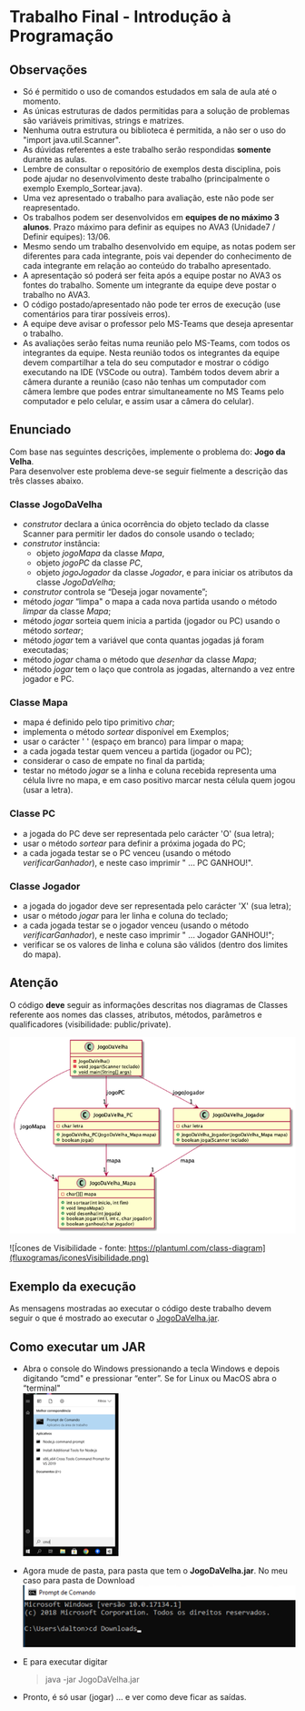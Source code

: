# Trabalho Final - Introdução à Programação

## Observações

- Só é permitido o uso de comandos estudados em sala de aula até o momento.
- As únicas estruturas de dados permitidas para a solução de problemas são variáveis primitivas, strings e matrizes.
- Nenhuma outra estrutura ou biblioteca é permitida, a não ser o uso do "import java.util.Scanner".
- As dúvidas referentes a este trabalho serão respondidas **somente** durante as aulas.
- Lembre de consultar o repositório de exemplos desta disciplina, pois pode ajudar no desenvolvimento deste trabalho (principalmente o exemplo Exemplo_Sortear.java).
- Uma vez apresentado o trabalho para avaliação, este não pode ser reapresentado.
- Os trabalhos podem ser desenvolvidos em **equipes de no máximo 3 alunos**. Prazo máximo para definir as equipes no AVA3 (Unidade7 / Definir equipes): 13/06.
- Mesmo sendo um trabalho desenvolvido em equipe, as notas podem ser diferentes para cada integrante, pois vai depender do conhecimento de cada integrante em relação ao conteúdo do trabalho apresentado.
- A apresentação só poderá ser feita após a equipe postar no AVA3 os fontes do trabalho. Somente um integrante da equipe deve postar o trabalho no AVA3.
- O código postado/apresentado não pode ter erros de execução (use comentários para tirar possíveis erros).
- A equipe deve avisar o professor pelo MS-Teams que deseja apresentar o trabalho.
- As avaliações serão feitas numa reunião pelo MS-Teams, com todos os integrantes da equipe. Nesta reunião todos os integrantes da equipe devem compartilhar a tela do seu computador e mostrar o código executando na IDE (VSCode ou outra). Também todos devem abrir a câmera durante a reunião (caso não tenhas um computador com câmera lembre que podes entrar simultaneamente no MS Teams pelo computador e pelo celular, e assim usar a câmera do celular).

## Enunciado

Com base nas seguintes descrições, implemente o problema do: **Jogo da Velha**.  
Para desenvolver este problema deve-se seguir fielmente a descrição das três classes abaixo.

### Classe JogoDaVelha

- *construtor* declara a única ocorrência do objeto teclado da classe Scanner para permitir ler dados do console usando o teclado;
- *construtor* instância:
  - objeto *jogoMapa* da classe *Mapa*,
  - objeto *jogoPC* da classe *PC*,
  - objeto *jogoJogador* da classe *Jogador*, e
  para iniciar os atributos da classe *JogoDaVelha*;
- *construtor* controla se “Deseja jogar novamente”;
- método *jogar* “limpa" o mapa a cada nova partida usando o método *limpar* da classe *Mapa*;
- método *jogar* sorteia quem inicia a partida (jogador ou PC) usando o método *sortear*;
- método *jogar* tem a variável que conta quantas jogadas já foram executadas;
- método *jogar* chama o método que *desenhar* da classe *Mapa*;
- método *jogar* tem o laço que controla as jogadas, alternando a vez entre jogador e PC.

### Classe Mapa

- mapa é definido pelo tipo primitivo *char*;
- implementa o método *sortear* disponível em Exemplos;
- usar o carácter ' ' (espaço em branco) para limpar o mapa;
- a cada jogada testar quem venceu a partida (jogador ou PC);
- considerar o caso de empate no final da partida;
- testar no método *jogar* se a linha e coluna recebida representa uma célula livre no mapa, e em caso positivo marcar nesta célula quem jogou (usar a letra).

### Classe PC

- a jogada do PC deve ser representada pelo carácter 'O' (sua letra);
- usar o método *sortear* para definir a próxima jogada do PC;
- a cada jogada testar se o PC venceu (usando o método *verificarGanhador*), e neste caso imprimir " ... PC GANHOU!".

### Classe Jogador

- a jogada do jogador deve ser representada pelo carácter 'X' (sua letra);
- usar o método *jogar* para ler linha e coluna do teclado;
- a cada jogada testar se o jogador venceu (usando o método *verificarGanhador*), e neste caso imprimir " ... Jogador GANHOU!";
- verificar se os valores de linha e coluna são válidos (dentro dos limites do mapa).

## Atenção

O código **deve** seguir as informações descritas nos diagramas de Classes referente aos nomes das classes, atributos, métodos, parâmetros e qualificadores (visibilidade: public/private).

![Diagrama de Classes](fluxogramas/JogoDaVelha.png)

![Ícones de Visibilidade - fonte: https://plantuml.com/class-diagram](fluxogramas/iconesVisibilidade.png)

## Exemplo da execução

As mensagens mostradas ao executar o código deste trabalho devem seguir o que é mostrado ao executar o [JogoDaVelha.jar](JogoDaVelha.jar).

## Como executar um JAR

- Abra o console do Windows pressionando a tecla Windows e depois digitando “cmd" e pressionar “enter”. Se for Linux ou MacOS abra o “terminal"  
![cmd Windows](cmdWindows.png)
- Agora mude de pasta, para pasta que tem o **JogoDaVelha.jar**. No meu caso para pasta de Download  
![pasta download](pastaDownload.png)
- E para executar digitar

  > java -jar JogoDaVelha.jar

- Pronto, é só usar (jogar) ... e ver como deve ficar as saídas.
  
